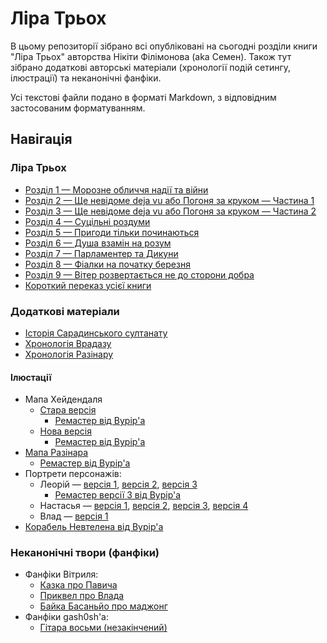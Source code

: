 # Ліра Трьох

В цьому репозиторії зібрано всі опубліковані на сьогодні розділи книги "Ліра Трьох" авторства Нікіти Філімонова (aka Семен). Також тут зібрано додаткові авторські матеріали (хронології подій сетингу, ілюстрації) та неканонічні фанфіки.

Усі текстові файли подано в форматі Markdown, з відповідним застосованим форматуванням.

## Навігація
### Ліра Трьох
* [Розділ 1 — Морозне обличчя надії та війни](chapter_1.md)
* [Розділ 2 — Ще невідоме deja vu або Погоня за круком — Частина 1](chapter_2.md)
* [Розділ 3 — Ще невідоме deja vu або Погоня за круком — Частина 2](chapter_3.md)
* [Розділ 4 — Суцільні роздуми](chapter_4.md)
* [Розділ 5 — Пригоди тільки починаються](chapter_5.md)
* [Розділ 6 — Душа взамін на розум](chapter_6.md)
* [Розділ 7 — Парламентер та Дикуни](chapter_7.md)
* [Розділ 8 — Фіалки на початку березня](chapter_8.md)
* [Розділ 9 — Вітер розвертається не до сторони добра](chapter_9.md)
* [Короткий переказ усієї книги](summary.md)
### Додаткові матеріали
* [Історія Сарадинського султанату](bonus_content/sultanate.md)
* [Хронологія Врадазу](bonus_content/vradaz_chronology.md)
* [Хронологія Разінару](bonus_content/world_chronology.md)
#### Ілюстації
* Мапа Хейдендаля
    * [Cтара версія](bonus_content/art/heidendal_map_alpha.jpg)
        * [Ремастер від Bypip'а](bonus_content/art/canonized/heidendal_map_alpha__by_Bypip.png)
    * [Нова версія](bonus_content/art/heidendal_map.png)
        * [Ремастер від Bypip'а](bonus_content/art/canonized/heidendal_map__by_Bypip.png)
* [Мапа Разінара](bonus_content/art/razinar_map.png)
    * [Ремастер від Bypip'а](bonus_content/art/canonized/razinar_map__by_Bypip.png)
* Портрети персонажів:
    * Леорій — [версія 1](bonus_content/art/leoriy_1.jpg), [версія 2](bonus_content/art/leoriy_2.png), [версія 3](bonus_content/art/leoriy_3.png)
        * [Ремастер версії 3 від Bypip'а](bonus_content/art/canonized/leoriy_3__by_Bypip.png)
    * Настасья — [версія 1](bonus_content/art/nastasia_1.png), [версія 2](bonus_content/art/nastasia_2.png), [версія 3](bonus_content/art/nastasia_3.png), [версія 4](bonus_content/art/nastasia_4.png)
    * Влад — [версія 1](bonus_content/art/vlad.png)
* [Корабель Невтелена від Bypip'а](bonus_content/art/canonized/elven_ship__by_Bypip.png)
### Неканонічні твори (фанфіки)
* Фанфіки Вітриля:
    * [Казка про Павича](fan_fiction/peacock__by_Veetrill.md)
    * [Приквел про Влада](fan_fiction/vlad__by_Veetrill.md)
    * [Байка Басаньйо про маджонг](fan_fiction/mahjong__by_Veetrill.md)
* Фанфіки gash0sh'а:
    * [Гітара восьми (незакінчений)](fan_fiction/guitar__by_gash0sh.md)